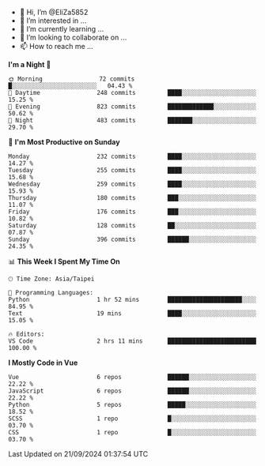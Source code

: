 - 👋 Hi, I’m @EliZa5852
- 👀 I’m interested in ...
- 🌱 I’m currently learning ...
- 💞️ I’m looking to collaborate on ...
- 📫 How to reach me ...

<!--START_SECTION:waka-->
**I'm a Night 🦉** 

```text
🌞 Morning                72 commits          █░░░░░░░░░░░░░░░░░░░░░░░░   04.43 % 
🌆 Daytime                248 commits         ████░░░░░░░░░░░░░░░░░░░░░   15.25 % 
🌃 Evening                823 commits         █████████████░░░░░░░░░░░░   50.62 % 
🌙 Night                  483 commits         ███████░░░░░░░░░░░░░░░░░░   29.70 % 
```
📅 **I'm Most Productive on Sunday** 

```text
Monday                   232 commits         ████░░░░░░░░░░░░░░░░░░░░░   14.27 % 
Tuesday                  255 commits         ████░░░░░░░░░░░░░░░░░░░░░   15.68 % 
Wednesday                259 commits         ████░░░░░░░░░░░░░░░░░░░░░   15.93 % 
Thursday                 180 commits         ███░░░░░░░░░░░░░░░░░░░░░░   11.07 % 
Friday                   176 commits         ███░░░░░░░░░░░░░░░░░░░░░░   10.82 % 
Saturday                 128 commits         ██░░░░░░░░░░░░░░░░░░░░░░░   07.87 % 
Sunday                   396 commits         ██████░░░░░░░░░░░░░░░░░░░   24.35 % 
```


📊 **This Week I Spent My Time On** 

```text
🕑︎ Time Zone: Asia/Taipei

💬 Programming Languages: 
Python                   1 hr 52 mins        █████████████████████░░░░   84.95 % 
Text                     19 mins             ████░░░░░░░░░░░░░░░░░░░░░   15.05 % 

🔥 Editors: 
VS Code                  2 hrs 11 mins       █████████████████████████   100.00 % 
```

**I Mostly Code in Vue** 

```text
Vue                      6 repos             ██████░░░░░░░░░░░░░░░░░░░   22.22 % 
JavaScript               6 repos             ██████░░░░░░░░░░░░░░░░░░░   22.22 % 
Python                   5 repos             █████░░░░░░░░░░░░░░░░░░░░   18.52 % 
SCSS                     1 repo              █░░░░░░░░░░░░░░░░░░░░░░░░   03.70 % 
CSS                      1 repo              █░░░░░░░░░░░░░░░░░░░░░░░░   03.70 % 
```




 Last Updated on 21/09/2024 01:37:54 UTC
<!--END_SECTION:waka-->

